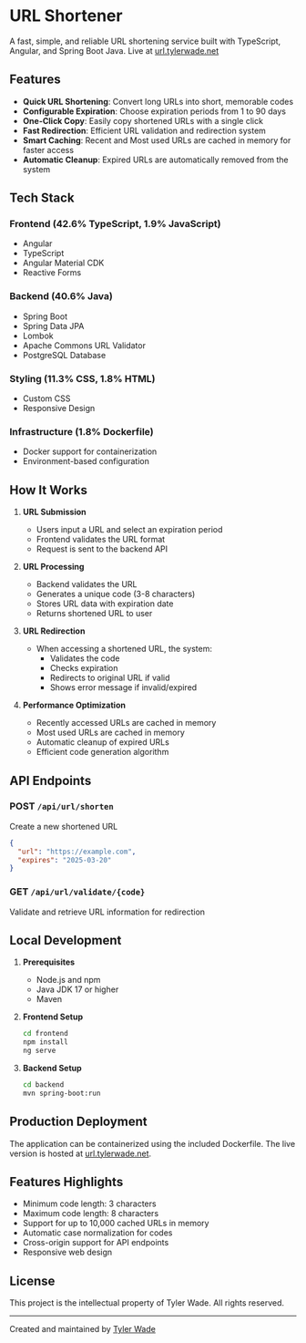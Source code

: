 # URL Shortener

A fast, simple, and reliable URL shortening service built with TypeScript, Angular, and Spring Boot Java. Live at [url.tylerwade.net](https://url.tylerwade.net)

## Features

- **Quick URL Shortening**: Convert long URLs into short, memorable codes
- **Configurable Expiration**: Choose expiration periods from 1 to 90 days
- **One-Click Copy**: Easily copy shortened URLs with a single click
- **Fast Redirection**: Efficient URL validation and redirection system
- **Smart Caching**: Recent and Most used URLs are cached in memory for faster access
- **Automatic Cleanup**: Expired URLs are automatically removed from the system

## Tech Stack

### Frontend (42.6% TypeScript, 1.9% JavaScript)
- Angular
- TypeScript
- Angular Material CDK
- Reactive Forms

### Backend (40.6% Java)
- Spring Boot
- Spring Data JPA
- Lombok
- Apache Commons URL Validator
- PostgreSQL Database

### Styling (11.3% CSS, 1.8% HTML)
- Custom CSS
- Responsive Design

### Infrastructure (1.8% Dockerfile)
- Docker support for containerization
- Environment-based configuration

## How It Works

1. **URL Submission**
    - Users input a URL and select an expiration period
    - Frontend validates the URL format
    - Request is sent to the backend API

2. **URL Processing**
    - Backend validates the URL
    - Generates a unique code (3-8 characters)
    - Stores URL data with expiration date
    - Returns shortened URL to user

3. **URL Redirection**
    - When accessing a shortened URL, the system:
        - Validates the code
        - Checks expiration
        - Redirects to original URL if valid
        - Shows error message if invalid/expired

4. **Performance Optimization**
    - Recently accessed URLs are cached in memory
    - Most used URLs are cached in memory
    - Automatic cleanup of expired URLs
    - Efficient code generation algorithm

## API Endpoints

### POST `/api/url/shorten`
Create a new shortened URL
```json
{
  "url": "https://example.com",
  "expires": "2025-03-20"
}
```

### GET `/api/url/validate/{code}`
Validate and retrieve URL information for redirection

## Local Development

1. **Prerequisites**
    - Node.js and npm
    - Java JDK 17 or higher
    - Maven

2. **Frontend Setup**
   ```bash
   cd frontend
   npm install
   ng serve
   ```

3. **Backend Setup**
   ```bash
   cd backend
   mvn spring-boot:run
   ```

## Production Deployment

The application can be containerized using the included Dockerfile. The live version is hosted at [url.tylerwade.net](https://url.tylerwade.net).

## Features Highlights

- Minimum code length: 3 characters
- Maximum code length: 8 characters
- Support for up to 10,000 cached URLs in memory
- Automatic case normalization for codes
- Cross-origin support for API endpoints
- Responsive web design

## License

This project is the intellectual property of Tyler Wade. All rights reserved.

---
Created and maintained by [Tyler Wade](https://tylerwade.net)